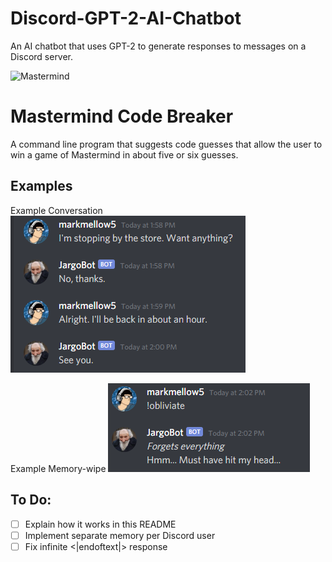 # Discord-GPT-2-AI-Chatbot
An AI chatbot that uses GPT-2 to generate responses to messages on a Discord server.

![Mastermind](https://i.imgur.com/5qg3tjC.jpg)

# Mastermind Code Breaker
A command line program that suggests code guesses that allow the user to win a game of Mastermind in about five or six guesses.

## Examples
Example Conversation
![Example Conversation](example_conversation.png)

Example Memory-wipe
![Example Memory Wipe](example_obliviate.png)

## To Do:
- [ ] Explain how it works in this README
- [ ] Implement separate memory per Discord user
- [ ] Fix infinite <|endoftext|> response 
